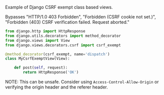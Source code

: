 Example of Django CSRF exempt class based views.

Bypasses "HTTP/1.0 403 Forbidden", "Forbidden (CSRF cookie not set.)", "Forbidden (403) CSRF verification failed. Request aborted."

```python
from django.http import HttpResponse
from django.utils.decorators import method_decorator
from django.views import View
from django.views.decorators.csrf import csrf_exempt

@method_decorator(csrf_exempt, name='dispatch')
class MyCsrfExemptView(View):

    def post(self, request):
        return HttpResponse('OK')
```

NOTE: This can be unsafe. Consider using `Access-Control-Allow-Origin` or verifying the origin header and the referer header.